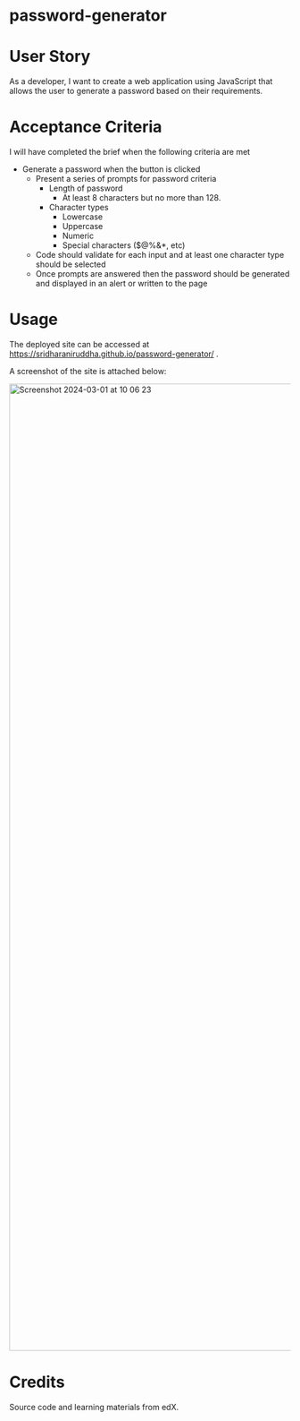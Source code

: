 # password-generator

# User Story
As a developer, I want to create a web application using JavaScript that allows the user to generate a password based on their requirements.

# Acceptance Criteria
I will have completed the brief when the following criteria are met

* Generate a password when the button is clicked
  * Present a series of prompts for password criteria
    * Length of password
      * At least 8 characters but no more than 128.
    * Character types
      * Lowercase
      * Uppercase
      * Numeric
      * Special characters ($@%&*, etc)
  * Code should validate for each input and at least one character type should be selected
  * Once prompts are answered then the password should be generated and displayed in an alert or written to the page


# Usage

The deployed site can be accessed at https://sridharaniruddha.github.io/password-generator/ .

A screenshot of the site is attached below:

<img width="1728" alt="Screenshot 2024-03-01 at 10 06 23" src="https://github.com/sridharaniruddha/password-generator/assets/152184230/1c550b3f-c71d-4deb-ac19-80aa62c88d49">

# Credits

Source code and learning materials from edX.
